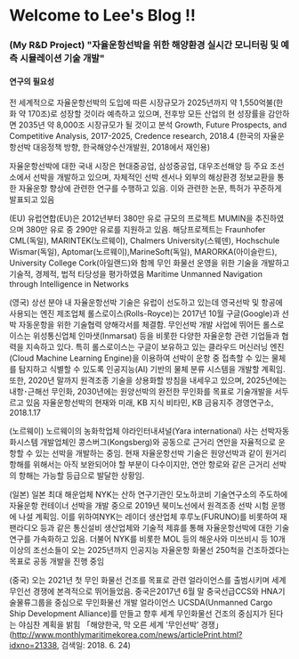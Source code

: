 
# Welcome to Lee's Blog !!


### (My R&D Project) "자율운항선박을 위한 해양환경 실시간 모니터링 및 예측 시뮬레이션 기술 개발"


#### 연구의 필요성

전 세계적으로 자율운항선박의 도입에 따른 시장규모가 2025년까지 약 1,550억불(한화 약 170조)로 성장할 것이라 예측하고 있으며, 전후방 모든 산업의 현 성장률을 감안하면 2035년 약 8,000조 시장규모가 될 것이고 분석 Growth, Future Prospects, and Competitive Analysis, 2017-2025, Credence research, 2018.4 (한국의 자율운항선박 대응정책 방향, 한국해양수산개발원, 2018에서 재인용)

자율운항선박에 대한 국내 시장은 현대중공업, 삼성중공업, 대우조선해양 등 주요 조선소에서 선박을 개발하고 있으며, 자체적인 선박 센서나 외부의 해상환경 정보교환을 통한 자율운항 향상에 관련한 연구를 수행하고 있음. 이와 관련한 논문, 특허가 꾸준하게 발표되고 있음 

(EU) 유럽연합(EU)은 2012년부터 380만 유로 규모의 프로젝트 MUMIN을 추진하였으며 380만 유로 중 290만 유로를 지원하고 있음. 해당프로젝트는 Fraunhofer CML(독일), MARINTEK(노르웨이), Chalmers University(스웨덴), Hochschule Wismar(독일), Aptomar(노르웨이),MarineSoft(독일), MARORKA(아이슬란드), University College Cork(아일랜드)와 함께 무인 화물선 운영을 위한 기술을 개발하고 기술적, 경제적, 법적 타당성을 평가하였음 Maritime Unmanned Navigation through Intelligence in Networks

(영국) 상선 분야 내 자율운항선박 기술은 유럽이 선도하고 있는데 영국선박 및 항공에 사용되는 엔진 제조업체 롤스로이스(Rolls-Royce)는 2017년 10월 구글(Google)과 선박 자동운항을 위한 기술협력 양해각서를 체결함. 무인선박 개발 사업에 뛰어든 롤스로이스는 위성통신업체 인마샛(Inmarsat) 등을 비롯한 다양한 자율운항 관련 기업들과 협력을 지속하고 있다. 특히 롤스로이스는 구글이 보유하고 있는 클라우드 머신러닝 엔진(Cloud Machine Learning Engine)을 이용하여 선박이 운항 중 접촉할 수 있는 물체를 탐지하고 식별할 수 있도록 인공지능(AI) 기반의 물체 분류 시스템을 개발할 계획임. 또한, 2020년 말까지 원격조종 기술을 상용화할 방침을 내세우고 있으며, 2025년에는 내항･근해선 무인화, 2030년에는 원양선박의 완전한 무인화를 목표로 기술개발을 서두르고 있음 자율운항선박의 현재와 미래, KB 지식 비타민, KB 금융지주 경영연구소, 2018.1.17

(노르웨이) 노르웨이의 농화학업체 야라인터내셔널(Yara international) 사는 선박자동화시스템 개발업체인 콩스버그(Kongsberg)와 공동으로 근거리 연안을 자율적으로 운항할 수 있는 선박을 개발하는 중임. 현재 자율운항선박 기술은 원양선박과 같이 원거리 항해를 위해서는 아직 보완되어야 할 부분이 다수이지만, 연안 항로와 같은 근거리 선박의 항해는 가능할 등급으로 발달한 상황임.

(일본) 일본 최대 해운업체 NYK는 산하 연구기관인 모노하코비 기술연구소의 주도하에 자율운항 컨테이너 선박을 개발 중으로 2019년 북미노선에서 원격조종 선박 시험 운행에 나설 계획임. 이를 위하여NYK는 레이더 생산업체 후루노(FURUNO)를 비롯하여 재팬라디오 등과 같은 통신설비 생산업체와 기술적 제휴를 통해 자율운항선박에 대한 기술 연구를 가속화하고 있음. 더불어 NYK를 비롯한 MOL 등의 해운사와 미쓰비시 등 10개 이상의 조선소들이 오는 2025년까지 인공지능 자율운항 화물선 250척을 건조하겠다는 목표로 공동 개발을 진행 중임

(중국) 오는 2021년 첫 무인 화물선 건조를 목표로 관련 얼라이언스를 출범시키며 세계 무인선 경쟁에 본격적으로 뛰어들었음. 중국은2017년 6월 말 중국선급CCS와 HNA기술물류그룹을 중심으로 무인화물선 개발 얼라이언스 UCSDA(Unmanned Cargo Ship Development Alliance)를 만들고 향후 세계 무인화물선 건조의 중심지가 된다는 야심찬 계획을 밝힘 「해양한국, 막 오른 세계 ‘무인선박’ 경쟁」 (http://www.monthlymaritimekorea.com/news/articlePrint.html?idxno=21338, 검색일: 2018. 6. 24)




